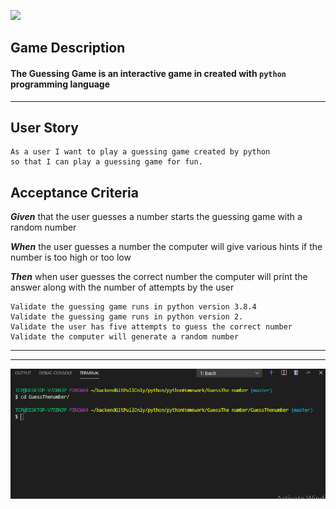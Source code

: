 ![](C:\Users\TCP\backendGitPullOnly\python\pythonHomework\Guessthenumber\Guessinggame\images\Numbers.jpg)

## Game Description 
#### The Guessing Game is an interactive game in created with `python` programming language 
---
## User Story
    As a user I want to play a guessing game created by python
    so that I can play a guessing game for fun. 

## Acceptance Criteria 
**_Given_** that the user guesses a number starts the guessing game with a random number
    
**_When_** the user guesses a number the computer will give various hints if the number is too high or too low
    
**_Then_** when user guesses the correct number the computer will print the answer along with the number of attempts by the user 

    Validate the guessing game runs in python version 3.8.4
    Validate the guessing game runs in python version 2. 
    Validate the user has five attempts to guess the correct number
    Validate the computer will generate a random number  
---
---

![](Guessno.gif)



